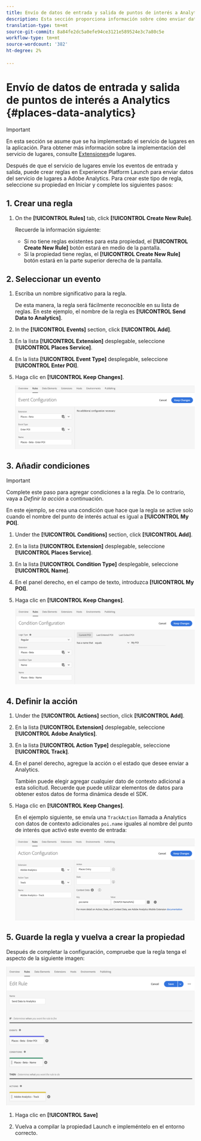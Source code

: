 ```yaml
---
title: Envío de datos de entrada y salida de puntos de interés a Analytics
description: Esta sección proporciona información sobre cómo enviar datos de entrada y salida de puntos de interés a Analytics.
translation-type: tm+mt
source-git-commit: 8a84fe2dc5a0efe94ce3121e589524e3c7a80c5e
workflow-type: tm+mt
source-wordcount: '382'
ht-degree: 2%

---
```



# Envío de datos de entrada y salida de puntos de interés a Analytics {#places-data-analytics}


>[!IMPORTANT]
>
>En esta sección se asume que se ha implementado el servicio de lugares en la aplicación. Para obtener más información sobre la implementación del servicio de lugares, consulte [Extensiones](/help/places-ext-aep-sdks/places-extension/places-extension.md)de lugares.

Después de que el servicio de lugares envíe los eventos de entrada y salida, puede crear reglas en Experience Platform Launch para enviar datos del servicio de lugares a Adobe Analytics. Para crear este tipo de regla, seleccione su propiedad en Iniciar y complete los siguientes pasos:

## 1. Crear una regla

1. On the **[!UICONTROL Rules]** tab, click **[!UICONTROL Create New Rule]**.

   Recuerde la información siguiente:

   * Si no tiene reglas existentes para esta propiedad, el **[!UICONTROL Create New Rule]** botón estará en medio de la pantalla.
   * Si la propiedad tiene reglas, el **[!UICONTROL Create New Rule]** botón estará en la parte superior derecha de la pantalla.

## 2. Seleccionar un evento

1. Escriba un nombre significativo para la regla.

   De esta manera, la regla será fácilmente reconocible en su lista de reglas. En este ejemplo, el nombre de la regla es **[!UICONTROL Send Data to Analytics]**.

1. In the **[!UICONTROL Events]** section, click **[!UICONTROL Add]**.

1. En la lista **[!UICONTROL Extension]** desplegable, seleccione **[!UICONTROL Places Service]**.

1. En la lista **[!UICONTROL Event Type]** desplegable, seleccione **[!UICONTROL Enter POI]**.

1. Haga clic en **[!UICONTROL Keep Changes]**.

   ![&quot;seleccionar un evento&quot;](/help/assets/pt-selectEvent.png)


## 3. Añadir condiciones

>[!IMPORTANT]
>
>Complete este paso para agregar condiciones a la regla. De lo contrario, vaya a *Definir la acción* a continuación.

En este ejemplo, se crea una condición que hace que la regla se active solo cuando el nombre del punto de interés actual es igual a **[!UICONTROL My POI]**.

1. Under the **[!UICONTROL Conditions]** section, click **[!UICONTROL Add]**.

1. En la lista **[!UICONTROL Extension]** desplegable, seleccione **[!UICONTROL Places Service]**.

1. En la lista **[!UICONTROL Condition Type]** desplegable, seleccione **[!UICONTROL Name]**.

1. En el panel derecho, en el campo de texto, introduzca **[!UICONTROL My POI]**.

1. Haga clic en **[!UICONTROL Keep Changes]**.

   ![&quot;establecer una condición&quot;](/help/assets/pt-setCondition.png)


## 4. Definir la acción

1. Under the **[!UICONTROL Actions]** section, click **[!UICONTROL Add]**.

1. En la lista **[!UICONTROL Extension]** desplegable, seleccione **[!UICONTROL Adobe Analytics]**.

1. En la lista **[!UICONTROL Action Type]** desplegable, seleccione **[!UICONTROL Track]**.

1. En el panel derecho, agregue la acción o el estado que desee enviar a Analytics.

   También puede elegir agregar cualquier dato de contexto adicional a esta solicitud. Recuerde que puede utilizar elementos de datos para obtener estos datos de forma dinámica desde el SDK.

1. Haga clic en **[!UICONTROL Keep Changes]**.

   En el ejemplo siguiente, se envía una `TrackAction` llamada a Analytics con datos de contexto adicionales `poi.name` iguales al nombre del punto de interés que activó este evento de entrada:

   ![&quot;establecer una acción&quot;](/help/assets/pt-setAction.png)

## 5. Guarde la regla y vuelva a crear la propiedad

Después de completar la configuración, compruebe que la regla tenga el aspecto de la siguiente imagen:

![&quot;la regla se crea&quot;](/help/assets/pt-ruleComplete.png)

1. Haga clic en **[!UICONTROL Save]**

1. Vuelva a compilar la propiedad Launch e impleméntelo en el entorno correcto.
